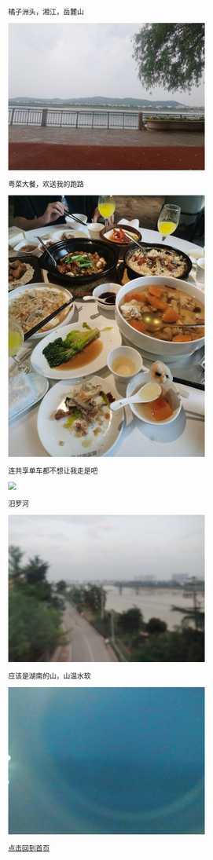 橘子洲头，湘江，岳麓山

<img src="./IMG_20230520_130730.jpg" width="400px">

粤菜大餐，欢送我的跑路

<img src="./IMG_20230525_130259.jpg" width="400px">

连共享单车都不想让我走是吧

<img src="./IMG_20230526_165116.jpg" width="400px">

汨罗河

<img src="./IMG_20230526_190942.jpg" width="400px">

应该是湖南的山，山温水软

<img src="./IMG_20230526_200054.jpg" width="400px">

[点击回到首页](../README.md)
